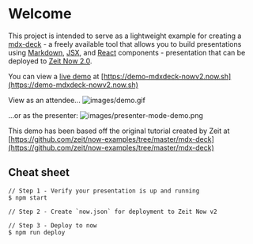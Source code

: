 # Welcome
This project is intended to serve as a lightweight example for creating a [mdx-deck](https://github.com/jxnblk/mdx-deck) - a freely available tool that allows you to build presentations using [Markdown](https://daringfireball.net/projects/markdown/syntax), [JSX](https://reactjs.org/docs/introducing-jsx.htmlreac), and [React](https://reactjs.org) components - presentation that can be deployed to [Zeit Now 2.0](https://zeit.co/now).

You can view a [live demo](https://demo-mdxdeck-nowv2.now.sh) at [https://demo-mdxdeck-nowv2.now.sh](https://demo-mdxdeck-nowv2.now.sh)

View as an attendee...
![images/demo.gif](images/demo.gif)

...or as the presenter:
![images/presenter-mode-demo.png](images/presenter-mode-demo.png)

This demo has been based off the original tutorial created by Zeit at [https://github.com/zeit/now-examples/tree/master/mdx-deck](https://github.com/zeit/now-examples/tree/master/mdx-deck)

## Cheat sheet
```
// Step 1 - Verify your presentation is up and running
$ npm start

// Step 2 - Create `now.json` for deployment to Zeit Now v2

// Step 3 - Deploy to now
$ npm run deploy

```
